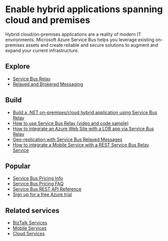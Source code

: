 <properties 
	pageTitle="Enable Hybrid Applications Spanning Cloud and Premises | Microsoft Azure" 
	description="Learn how to build hybrid applications that span across the cloud and on premises." 
	services="service-bus" 
	documentationCenter=".net" 
	authors="sethmanheim" 
	manager="timlt" 
	editor=""/>

<tags 
	ms.service="service-bus" 
	ms.workload="tbd" 
	ms.tgt_pltfrm="na" 
	ms.devlang="multiple" 
	ms.topic="article" 
	ms.date="10/06/2015" 
	ms.author="sethm"/>

# Enable hybrid applications spanning cloud and premises

Hybrid cloud/on-premises applications are a reality of modern IT environments. Microsoft Azure Service Bus helps you leverage existing on-premises assets and create reliable and secure solutions to augment and expand your current infrastructure.

## Explore

- [Service Bus Relay](service-bus-dotnet-how-to-use-relay.md)
- [Relayed and Brokered Messaging](service-bus-messaging-overview.md)

## Build

- [Build a .NET on-premises/cloud hybrid application using Service Bus Relay](service-bus-dotnet-hybrid-app-using-service-bus-relay.md)
- [How to use Service Bus Relay (video and code sample)](http://appfabricdemos.codeplex.com/releases/view/67597)
- [How to integrate an Azure Web Site with a LOB app via Service Bus Relay](https://code.msdn.microsoft.com/How-to-integrate-a-Windows-f1fedff8) 
- [Geo-replication with Service Bus Relayed Messages](http://code.msdn.microsoft.com/Geo-replication-with-16dbfecd)
- [How to integrate a Mobile Service with a REST Service Bus Relay Service](http://blogs.msdn.com/b/paolos/archive/2013/07/09/how-to-integrate-a-mobile-service-with-a-rest-service-bus-relay-service.aspx)
 
## Popular

- [Service Bus Pricing Info](http://azure.microsoft.com/pricing/details/service-bus/)
- [Service Bus Pricing FAQ](service-bus-pricing-faq.md)
- [Service Bus REST API Reference](http://msdn.microsoft.com/library/azure/hh780717.aspx)
- [Sign up for a free Azure trial](http://azure.microsoft.com/pricing/free-trial/?WT.mc_id=A85619ABF)
 
## Related services

- [BizTalk Services](http://azure.microsoft.com/services/biztalk-services/)
- [Mobile Services](http://azure.microsoft.com/services/mobile-services/)
- [Cloud Services](http://azure.microsoft.com/services/cloud-services/) 
 